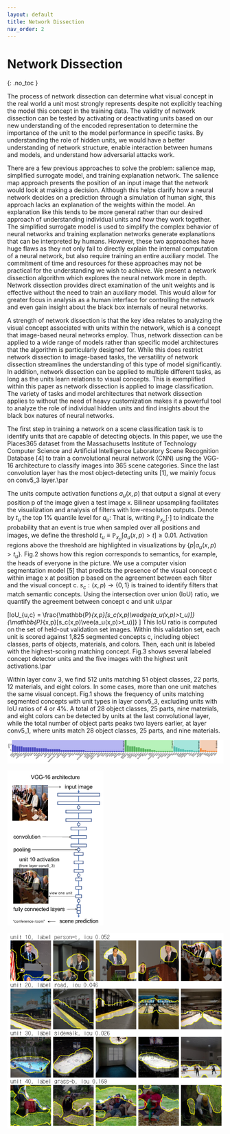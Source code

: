 ```yaml
---
layout: default
title: Network Dissection
nav_order: 2
---
```


# Network Dissection
{: .no_toc }

The process of network dissection can determine what visual concept in the real world a unit most strongly represents despite not explicitly teaching the model this concept in the training data. The validity of network dissection can be tested by activating or deactivating units based on our new understanding of the encoded representation to determine the importance of the unit to the model performance in specific tasks. By understanding the role of hidden units, we would have a better understanding of network structure, enable interaction between humans and models, and understand how adversarial attacks work.

There are a few previous approaches to solve the problem: salience map, simplified surrogate model, and training explanation network. The salience map approach presents the position of an input image that the network would look at making a decision. Although this helps clarify how a neural network decides on a prediction through a simulation of human sight, this approach lacks an explanation of the weights within the model. An explanation like this tends to be more general rather than our desired approach of understanding individual units and how they work together. The simplified surrogate model is used to simplify the complex behavior of neural networks and training explanation networks generate explanations that can be interpreted by humans. However, these two approaches have huge flaws as they not only fail to directly explain the internal computation of a neural network, but also require training an entire auxiliary model. The commitment of time and resources for these approaches may not be practical for the understanding we wish to achieve. We present a network dissection algorithm which explores the neural network more in depth. Network dissection provides direct examination of the unit weights and is effective without the need to train an auxiliary model. This would allow for greater focus in analysis as a human interface for controlling the network and even gain insight about the black box internals of neural networks.

A strength of network dissection is that the key idea relates to analyzing the visual concept associated with units within the network, which is a concept that image-based neural networks employ. Thus, network dissection can be applied to a wide range of models rather than specific model architectures that the algorithm is particularly designed for. While this does restrict network dissection to image-based tasks, the versatility of network dissection streamlines the understanding of this type of model significantly. In addition, network dissection can be applied to multiple different tasks, as long as the units learn relations to visual concepts. This is exemplified within this paper as network dissection is applied to image classification. The variety of tasks and model architectures that network dissection applies to without the need of heavy customization makes it a powerful tool to analyze the role of individual hidden units and find insights about the black box natures of neural networks.

The first step in training a network on a scene classification task is to identify units that are capable of detecting objects. In this paper, we use the Places365 dataset from the Massachusetts Institute of Technology Computer Science and Artificial Intelligence Laboratory Scene Recognition Database [4] to train a convolutional neural network (CNN) using the VGG-16 architecture to classify images into 365 scene categories. Since the last convolution layer has the most object-detecting units [1], we mainly focus on conv5\_3 layer.\par

The units compute activation functions $a_u(x, p)$ that output a signal at every position p of the image given a test image x. Bilinear upsampling facilitates the visualization and analysis of filters with low-resolution outputs. Denote by $t_u$ the top 1\% quantile level for $a_u$: That is, writing $\mathbb{P}_{x_p}[\cdot]$ to indicate the probability that an event is true when sampled over all positions and images, we define the threshold $t_u \equiv \mathbb{P}_{x_p}[a_u(x , p) > t] \geq 0.01$. Activation regions above the threshold are highlighted in visualizations by $\{p | a_u(x, p) > t_u\}$. Fig.2 shows how this region corresponds to semantics, for example, the heads of everyone in the picture. We use a computer vision segmentation model 
[5] that predicts the presence of the visual concept c within image x at position p based on the agreement between each filter and the visual concept c. $s_c : (x, p) \rightarrow \{0, 1\}$ is trained to identify filters that match semantic concepts. Using the intersection over union (IoU) ratio, we quantify the agreement between concept c and unit u:\par


\[IoU_{u,c} = \frac{\mathbb{P}_{x,p}[s_c(x,p)\wedge(a_u(x,p)>t_u)]}{\mathbb{P}_{x,p}[s_c(x,p)\vee(a_u(x,p)>t_u)]}
\]
This IoU ratio is computed on the set of held-out validation set images. Within this validation set, each unit is scored against 1,825 segmented concepts c, including object classes, parts of objects, materials, and colors. Then, each unit is labeled with the highest-scoring matching concept. Fig.3 shows several labeled concept detector units and the five images with the highest unit activations.\par


Within layer conv 3, we find 512 units matching 51 object classes, 22 parts, 12 materials, and eight colors. In some cases, more than one unit matches the same visual concept. Fig.1 shows the frequency of units matching segmented concepts with unit types in layer conv5\_3, excluding units with IoU ratios of 4 or 4\%. A total of 28 object classes, 25 parts, nine materials, and eight colors can be detected by units at the last convolutional layer, while the total number of object parts peaks two layers earlier, at layer conv5\_1, where units match 28 object classes, 25 parts, and nine materials.

![Alt Text](images/graph.jpg)

![Alt Text](images/conv_figure.PNG)

![Alt Text](images/unit.PNG)
